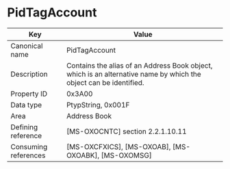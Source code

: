 # PidTagAccount

| Key | Value |
|---|---|
| Canonical name | PidTagAccount |
| Description | Contains the alias of an Address Book object, which is an alternative name by which the object can be identified. |
| Property ID | 0x3A00 |
| Data type | PtypString, 0x001F |
| Area | Address Book |
| Defining reference | [MS-OXOCNTC] section 2.2.1.10.11 |
| Consuming references | [MS-OXCFXICS], [MS-OXOAB], [MS-OXOABK], [MS-OXOMSG] |
